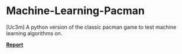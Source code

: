 # Machine-Learning-Pacman
[Uc3m] A python version of the classic pacman game to test machine learning algorithms on.

[**Report**](https://github.com/madebypixel02/Machine-Learning-Pacman/blob/master/Practice%202%20Report.pdf)
